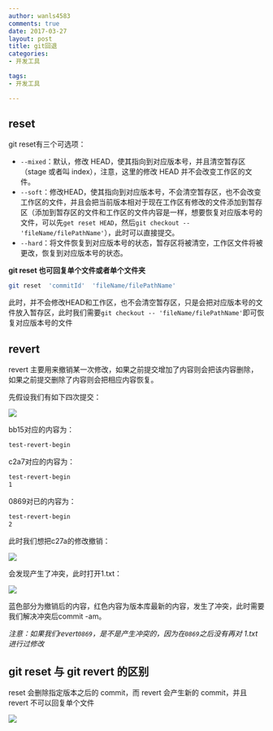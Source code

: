 ```yaml
---
author: wanls4583
comments: true
date: 2017-03-27
layout: post
title: git回退
categories:
- 开发工具

tags:
- 开发工具

---
```


## reset

git reset有三个可选项：
- `--mixed`：默认，修改 HEAD，使其指向到对应版本号，并且清空暂存区（stage 或者叫 index），注意，这里的修改 HEAD 并不会改变工作区的文件。
- `--soft`：修改HEAD，使其指向到对应版本号，不会清空暂存区，也不会改变工作区的文件，并且会把当前版本相对于现在工作区有修改的文件添加到暂存区（添加到暂存区的文件和工作区的文件内容是一样，想要恢复对应版本号的文件，可以先`get reset HEAD`，然后`git checkout -- 'fileName/filePathName'`），此时可以直接提交。
- `--hard`：将文件恢复到对应版本号的状态，暂存区将被清空，工作区文件将被更改，恢复到对应版本号的状态。

**git reset 也可回复单个文件或者单个文件夹**

```bash
git reset  'commitId'  'fileName/filePathName'
```

此时，并不会修改HEAD和工作区，也不会清空暂存区，只是会把对应版本号的文件放入暂存区，此时我们需要`git checkout -- 'fileName/filePathName'`即可恢复对应版本号的文件

## revert

revert 主要用来撤销某一次修改，如果之前提交增加了内容则会把该内容删除，如果之前提交删除了内容则会把相应内容恢复。

先假设我们有如下四次提交：

![](https://wanls4583.github.io/images/posts/开发工具/2017-03-27日-git回退-1.jpg)

bb15对应的内容为：

```bash
test-revert-begin
```

c2a7对应的内容为：

```bash
test-revert-begin
1
```

0869对已的内容为：

```bash
test-revert-begin
2
```

此时我们想把c27a的修改撤销：

![](https://wanls4583.github.io/images/posts/开发工具/2017-03-27日-git回退-2.jpg)

会发现产生了冲突，此时打开1.txt：

![](https://wanls4583.github.io/images/posts/开发工具/2017-03-27日-git回退-3.jpg)

蓝色部分为撤销后的内容，红色内容为版本库最新的内容，发生了冲突，此时需要我们解决冲突后commit -am。

*注意：如果我们revert`0869`，是不是产生冲突的，因为在`0869`之后没有再对 1.txt 进行过修改*


## git reset 与 git revert 的区别

reset 会删除指定版本之后的 commit，而 revert 会产生新的 commit，并且 revert 不可以回复单个文件

![](https://wanls4583.github.io/images/posts/开发工具/2017-03-27日-git回退-4.jpg)